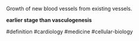 Growth of new blood vessels from existing vessels.

**earlier stage than vasculogenesis**

#definition #cardiology #medicine #cellular-biology 